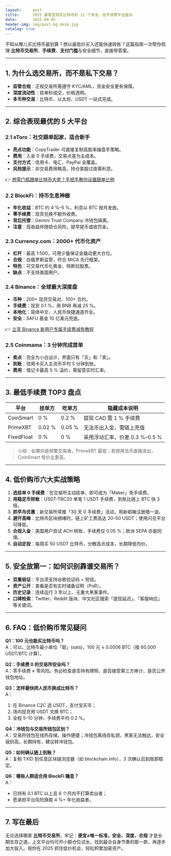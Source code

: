 ```yaml
---
layout:     post
title:      2025 最便宜购买比特币的 11 个安全、低手续费平台盘点
date:       2025-09-05
header-img: img/post-bg-desk.jpg
catalog: true
---
```


不知从哪儿买比特币最划算？想以最低价买入还能快速转账？这篇指南一次帮你梳理 **比特币交易所**、**手续费**、**支付门槛**与安全细节，直接带答案。

---

## 1. 为什么选交易所，而不是私下交易？
- **监管合规**：正规交易所需遵守 KYC/AML，资金安全更有保障。  
- **深度流动性**：挂单秒成交，价格透明。  
- **多币种交易**：比特币、以太坊、USDT 一站式完成。  

---

## 2. 综合表现最优的 5 大平台  

### **2.1 eToro：社交跟单起家，适合新手**  
- **亮点功能**：CopyTrader 可直接复制高胜率操盘手策略。  
- **费用**：入金 0 手续费，交易点差为主成本。  
- **支付方式**：信用卡、电汇、PayPal 全覆盖。  
- **风险提示**：非交易费用略高，持仓美股过夜需利息。  

👉 [想零门槛跟单比特币大佬？手把手教你设置跟单比例](https://okxdog.com/)

### **2.2 BlockFi：持币生息神器**  
- **年化收益**：BTC 约 4 %–5 %，利息以 BTC 按月发放。  
- **零手续费**：现货兑换不额外收费。  
- **背后托管**：Gemini Trust Company 冷钱包隔离。  
- **注意**：高收益伴随锁仓风险，提早提币或收罚金。  

### **2.3 Currency.com：2000+ 代币化资产**  
- **杠杆**：最高 1:500，可用少量保证金撬动更大仓位。  
- **合规**：白俄罗斯监管，符合 MiCA 先行框架。  
- **特色**：可交易代币化黄金、特斯拉股票。  
- **缺点**：不支持美国用户。  

### **2.4 Binance：全球最大深度盘**  
- **币种**：200+ 现货交易对、100+ 合约。  
- **手续费**：现货 0.1 %，用 BNB 再减 25 %。  
- **本地化**：简体中文、人民币快捷通道齐全。  
- **安全**：SAFU 基金 10 亿美元兜底。  

👉 [立享 Binance 新用户专属手续费减免教程](https://okxdog.com/)

### **2.5 Coinmama：3 分钟完成首单**  
- **卖点**：完全为小白设计，界面只有「买」和「卖」。  
- **到账**：信用卡买入主流币平均 5 分钟到账。  
- **费用**：借记卡最高 5 % 溢价，需留意实时汇率。  

---

## 3. 最低手续费 TOP3 盘点  

| 平台       | 挂单方 | 吃单方 | 隐藏成本说明 |
|------------|--------|--------|--------------|
| CoinSmart  | 0 %    | 0.2 %  | 提现 CAD 需 1 % 手续费 |
| PrimeXBT   | 0.02 % | 0.05 % | 无法币出入金，需链上充值 |
| FixedFloat | 0 %    | 0 %    | 采用浮动汇率，价差 0.3 %–0.5 % |

> 小结：如果你是频繁交易者，PrimeXBT 最低；若想用法币直接进出，CoinSmart 性价比更高。

---

## 4. 低价购币六大实战策略  

1. **选挂单 0 手续费**：在交易所主动挂单，即可成为「Maker」免手续费。  
2. **用稳定币转账**：USDT-TRC20 单笔 1 USDT 手续费，到账比链上 BTC 快 3 倍。  
3. **抓早鸟优惠**：新交易所常推「30 天 0 手续费」活动，用新邮箱注册撸一波。  
4. **避开高峰**：比特币区块拥堵时，链上矿工费高达 20–50 USDT；使用闪兑平台可降低。  
5. **合规入金**：美国用户尝试 ACH 转账，手续费仅 0.05 %；欧洲 SEPA 亦是同理。  
6. **自动定投**：每周买 50 USDT 比特币，分散高点成本，长期降低均价。  

---

## 5. 安全放第一：如何识别靠谱交易所？  
- **双重验证**：平台须支持谷歌验证码 + 短信。  
- **资产公开**：查看是否有实时储备证明（PoR）。  
- **历史记录**：连续运行 3 年以上、无重大黑客事件。  
- **口碑检索**：Twitter、Reddit 版块、中文社区搜索「提现延迟」、「客服响应」等关键词。  

---

## 6. FAQ：低价购币常见疑问  

**Q1：100 元也能买比特币吗？**  
A：可以。比特币最小单位「聪」(sats)，100 元 ≈ 0.0006 BTC（按 60,000 USDT/BTC 计算）。  

**Q2：手续费 0 的交易所安全吗？**  
A：零手续费 ≠ 零风险。务必检查是否持有牌照、是否接受第三方审计、是否公开钱包地址。  

**Q3：怎样最快把人民币换成比特币？**  
A：  
1) 在 Binance C2C 选 USDT，支付宝买币；  
2) 场内现货用 USDT 兑换 BTC；  
3) 全程 5–10 分钟，手续费平均 0.2 %。  

**Q4：冷钱包与交易所钱包区别？**  
A：交易所钱包在线热存储，操作便捷；冷钱包离线存私钥，黑客无法触达，安全级别高。长期持有，建议转冷钱包。  

**Q5：如何确认链上到账？**  
A：复制 TXID 到任意区块链浏览器（如 blockchain.info），3 次确认后到账即稳定。  

**Q6：哪些人群适合用 BlockFi 赚息？**  
A：  
- 已持有 0.1 BTC 以上且 6 个月内不打算卖出者；  
- 愿承担平台风险换取 4 %+ 年化收益者。  

---

## 7. 写在最后  

无论选择哪家 **比特币交易所**，牢记：**便宜≠唯一标准，安全、深度、合规** 才是长期生存之道。上文平台均可开小额仓位试水，找到最合自身节奏的那一款，再逐步加大投入。祝你在 2025 抓住低价机会，轻松积累加密资产。
